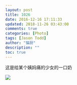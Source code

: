 ```yaml
---
layout: post
title: 1026
date: 2016-12-16 17:11:33
updated: 2018-11-26 03:43:00
comments: true
categories: [Photo]
tags: [Jason Todd]
author: "猫厨"
description: ""
toc: true
---
```


<p>这是给某个姨妈痛的少女的一口奶</p>

![](https://nos.netease.com/imglf1/img/cVZNdzJtQk9JV2VHS0R4MFRSM1Vvcm1PR1VCZ0pBL2x3NEcrcE5RZi9pRHpPYUJFTkE3L25BPT0.jpg)